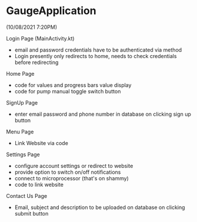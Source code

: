 # GaugeApplication

(10/08/2021 7:20PM)

Login Page (MainActivity.kt)
- email and password credentials have to be authenticated via method
- Login presently only redirects to home, needs to check credentials before redirecting

Home Page
- code for values and progress bars value display
- code for pump manual toggle switch button

SignUp Page
- enter email password and phone number in database on clicking sign up button

Menu Page
- Link Website via code

Settings Page
- configure account settings or redirect to website
- provide option to switch on/off notifications
- connect to microprocessor (that's on shammy)
- code to link website

Contact Us Page
- Email, subject and description to be uploaded on database on clicking submit button


